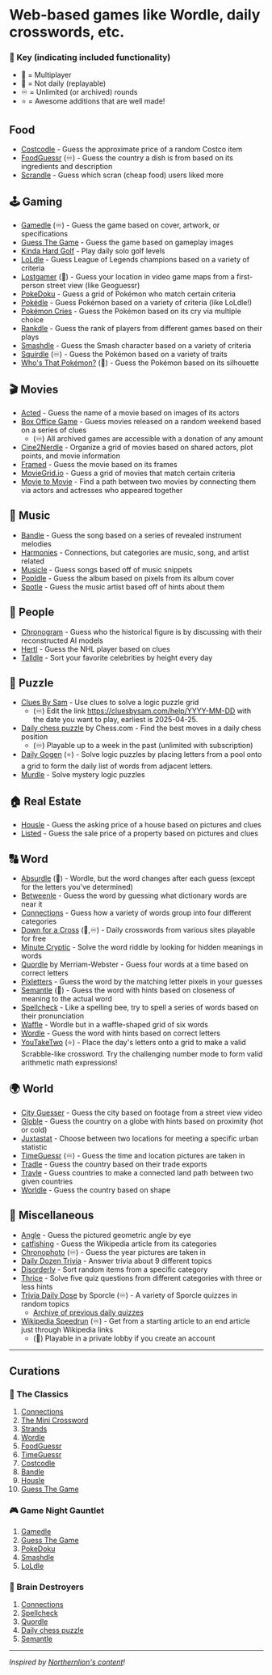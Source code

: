 # Web-based games like Wordle, daily crosswords, etc.

### 🔑 Key (indicating included functionality)
- 🤝 = Multiplayer
- 🔀 = Not daily (replayable)
- ♾️ = Unlimited (or archived) rounds
- ⭐ = Awesome additions that are well made!

## Food
- [Costcodle](https://costcodle.com) - Guess the approximate price of a random Costco item
- [FoodGuessr](https://www.foodguessr.com) (♾️) - Guess the country a dish is from based on its ingredients and description
- [Scrandle](https://scrandle.com/) - Guess which scran (cheap food) users liked more

## 🕹️ Gaming
- [Gamedle](https://www.gamedle.wtf) (♾️) - Guess the game based on cover, artwork, or specifications
- [Guess The Game](https://guessthe.game) - Guess the game based on gameplay images
- [Kinda Hard Golf](https://kindahardgolf.com) - Play daily solo golf levels
- [LoLdle](https://loldle.net) - Guess League of Legends champions based on a variety of criteria
- [Lostgamer](https://lostgamer.io) (🔀) - Guess your location in video game maps from a first-person street view (like Geoguessr)
- [PokeDoku](https://pokedoku.com) - Guess a grid of Pokémon who match certain criteria
- [Pokédle](https://pokedle.net) - Guess Pokémon based on a variety of criteria (like LoLdle!)
- [Pokémon Cries](https://pokemoncries.com) - Guess the Pokémon based on its cry via multiple choice
- [Rankdle](https://rankdle.com) - Guess the rank of players from different games based on their plays
- [Smashdle](https://smashdle.net) - Guess the Smash character based on a variety of criteria
- [Squirdle](https://squirdle.fireblend.com/daily.html) (♾️) - Guess the Pokémon based on a variety of traits
- [Who's That Pokémon?](https://gearoid.me/pokemon) (🔀) - Guess the Pokémon based on its silhouette

## 🎬 Movies
- [Acted](https://acted.wtf) - Guess the name of a movie based on images of its actors
- [Box Office Game](https://boxofficega.me) - Guess movies released on a random weekend based on a series of clues
	- (♾️) All archived games are accessible with a donation of any amount
- [Cine2Nerdle](https://www.cinenerdle2.app) - Organize a grid of movies based on shared actors, plot points, and movie information
- [Framed](https://framed.wtf) - Guess the movie based on its frames
- [MovieGrid.io](https://moviegrid.io) - Guess a grid of movies that match certain criteria
- [Movie to Movie](https://movietomovie.com) - Find a path between two movies by connecting them via actors and actresses who appeared together

## 🎵 Music
- [Bandle](https://bandle.app) - Guess the song based on a series of revealed instrument melodies
- [Harmonies](https://harmonies.io) - Connections, but categories are music, song, and artist related
- [Musicle](https://musicle.app) - Guess songs based off of music snippets
- [PopIdle](https://popidle.the-sound.co.uk/) - Guess the album based on pixels from its album cover
- [Spotle](https://spotle.io/) - Guess the music artist based off of hints about them

## 🧑 People
- [Chronogram](https://chronogram.chat) - Guess who the historical figure is by discussing with their reconstructed AI models
- [Hertl](https://www.hertl.app) - Guess the NHL player based on clues
- [Talldle](https://www.talldle.com) - Sort your favorite celebrities by height every day

## 🧩 Puzzle
- [Clues By Sam](https://cluesbysam.com) - Use clues to solve a logic puzzle grid
 	- (♾️) Edit the link https://cluesbysam.com/help/YYYY-MM-DD with the date you want to play, earliest is 2025-04-25.
- [Daily chess puzzle](https://www.chess.com/daily-chess-puzzle) by Chess.com - Find the best moves in a daily chess position
	- (♾️) Playable up to a week in the past (unlimited with subscription)
- [Daily Gogen](https://www.dailygogen.com) (⭐) - Solve logic puzzles by placing letters from a pool onto a grid to form the daily list of words from adjacent letters.
- [Murdle](https://murdle.com) - Solve mystery logic puzzles

## 🏠 Real Estate
- [Housle](https://housle.house) - Guess the asking price of a house based on pictures and clues
- [Listed](https://listed.fun) - Guess the sale price of a property based on pictures and clues

## 🔠 Word
- [Absurdle](https://qntm.org/files/absurdle/absurdle.html) (🔀) - Wordle, but the word changes after each guess (except for the letters you've determined)
- [Betweenle](https://betweenle.com) - Guess the word by guessing what dictionary words are near it
- [Connections](https://www.nytimes.com/games/connections) - Guess how a variety of words group into four different categories
- [Down for a Cross](https://downforacross.com) (🤝,♾️) - Daily crosswords from various sites playable for free
- [Minute Cryptic](https://www.minutecryptic.com) - Solve the word riddle by looking for hidden meanings in words
- [Quordle](https://www.merriam-webster.com/games/quordle) by Merriam-Webster - Guess four words at a time based on correct letters
- [Pixletters](https://pixletters.com) - Guess the word by the matching letter pixels in your guesses
- [Semantle](https://semantle.com) (🤝) - Guess the word with hints based on closeness of meaning to the actual word
- [Spellcheck](https://spellcheckgame.com) - Like a spelling bee, try to spell a series of words based on their pronunciation
- [Waffle](https://wafflegame.net) - Wordle but in a waffle-shaped grid of six words
- [Wordle](https://www.nytimes.com/games/wordle) - Guess the word with hints based on correct letters
- [YouTakeTwo](https://www.youtaketwo.com) (⭐) - Place the day's letters onto a grid to make a valid Scrabble-like crossword. Try the challenging number mode to form valid arithmetic math expressions!

## 🌍 World
- [City Guesser](https://virtualvacation.us/guess) - Guess the city based on footage from a street view video
- [Globle](https://globle-game.com) - Guess the country on a globe with hints based on proximity (hot or cold)
- [Juxtastat](https://urbanstats.org/quiz.html) - Choose between two locations for meeting a specific urban statistic
- [TimeGuessr](https://timeguessr.com) (♾️) - Guess the time and location pictures are taken in
- [Tradle](https://oec.world/en/tradle) - Guess the country based on their trade exports
- [Travle](https://imois.in/games/travle) - Guess countries to make a connected land path between two given countries
- [Worldle](https://worldle.teuteuf.fr) - Guess the country based on shape

## 🥙 Miscellaneous
- [Angle](https://angle.wtf) - Guess the pictured geometric angle by eye
- [catfishing](https://catfishing.net/game/today) - Guess the Wikipedia article from its categories
- [Chronophoto](https://www.chronophoto.app) (♾️) - Guess the year pictures are taken in
- [Daily Dozen Trivia](https://dailydozentrivia.com) - Answer trivia about 9 different topics
- [Disorderly](https://playdisorderly.com) - Sort random items from a specific category
- [Thrice](https://thrice.geekswhodrink.com) - Solve five quiz questions from different categories with three or less hints
- [Trivia Daily Dose](www.sporcle.com#daily-dose-section) by Sporcle (♾️) - A variety of Sporcle quizzes in random topics
	- [Archive of previous daily quizzes](https://www.sporcle.com/games/tags/dailydose)
- [Wikipedia Speedrun](https://wikispeedruns.com) (♾️) - Get from a starting article to an end article just through Wikipedia links
	- (🤝) Playable in a private lobby if you create an account


---
## Curations
### 🎉 The Classics
1. [Connections](https://www.nytimes.com/games/connections)
2. [The Mini Crossword](https://www.nytimes.com/crosswords/game/mini)
3. [Strands](https://www.nytimes.com/games/strands)
4. [Wordle](https://www.nytimes.com/games/wordle)
5. [FoodGuessr](https://www.foodguessr.com)
6. [TimeGuessr](https://timeguessr.com)
7. [Costcodle](https://costcodle.com)
8. [Bandle](https://bandle.app)
9. [Housle](https://housle.house)
10. [Guess The Game](https://guessthe.game)

### 🎮 Game Night Gauntlet
1. [Gamedle](https://www.gamedle.wtf)
2. [Guess The Game](https://guessthe.game)
3. [PokeDoku](https://pokedoku.com)
4. [Smashdle](https://smashdle.net)
5. [LoLdle](https://loldle.net)

### 🧠 Brain Destroyers
1. [Connections](https://www.nytimes.com/games/connections)
2. [Spellcheck](https://spellcheckgame.com)
3. [Quordle](https://www.merriam-webster.com/games/quordle)
4. [Daily chess puzzle](https://www.chess.com/daily-chess-puzzle)
5. [Semantle](https://semantle.com)
   
---
*Inspired by [Northernlion's content](https://youtu.be/JA9o6c7k62Y)!*
